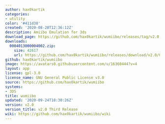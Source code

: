 ```yaml
---
author: hax0kartik
categories:
- utility
color: '#411d38'
created: '2020-08-20T12:36:12Z'
description: Amiibo Emulation for 3ds
download_page: https://github.com/hax0kartik/wumiibo/releases/tag/v2.0
downloads:
  0004013000004002.zip:
    size: 42617
    url: https://github.com/hax0kartik/wumiibo/releases/download/v2.0/0004013000004002.zip
github: hax0kartik/wumiibo
image: https://avatars0.githubusercontent.com/u/16360444?v=4
layout: app
license: gpl-3.0
license_name: GNU General Public License v3.0
source: https://github.com/hax0kartik/wumiibo
systems:
- 3DS
title: wumiibo
updated: '2020-09-24T18:30:26Z'
version: v2.0
version_title: v2.0 Third Release
wiki: https://github.com/hax0kartik/wumiibo/wiki
---
```

